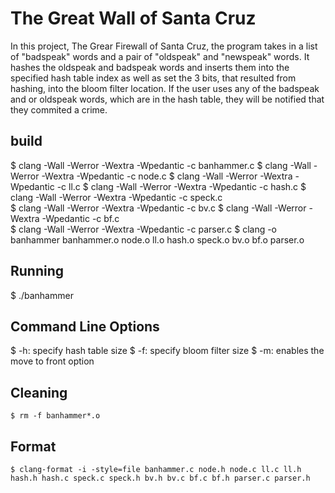 # The Great Wall of Santa Cruz

In this project, The Grear Firewall of Santa Cruz, the program takes in a list
of "badspeak" words and a pair of "oldspeak" and "newspeak" words.
It hashes the oldspeak and badspeak words and inserts them into the specified
hash table index as well as set the 3 bits, that resulted from hashing,
into the bloom filter location. If the user uses any of the badspeak and or oldspeak words,
which are in the hash table, they will be notified that they commited a crime.

## build

$ clang -Wall -Werror -Wextra -Wpedantic -c banhammer.c
$ clang -Wall -Werror -Wextra -Wpedantic -c node.c
$ clang -Wall -Werror -Wextra -Wpedantic -c ll.c
$ clang -Wall -Werror -Wextra -Wpedantic -c hash.c
$ clang -Wall -Werror -Wextra -Wpedantic -c speck.c  
 $ clang -Wall -Werror -Wextra -Wpedantic -c bv.c
$ clang -Wall -Werror -Wextra -Wpedantic -c bf.c  
 $ clang -Wall -Werror -Wextra -Wpedantic -c parser.c
$ clang -o banhammer banhammer.o node.o ll.o hash.o speck.o bv.o bf.o parser.o

## Running

$ ./banhammer

## Command Line Options

$ -h: specify hash table size
$ -f: specify bloom filter size
$ -m: enables the move to front option

## Cleaning

    $ rm -f banhammer*.o


## Format

    $ clang-format -i -style=file banhammer.c node.h node.c ll.c ll.h hash.h hash.c speck.c speck.h bv.h bv.c bf.c bf.h parser.c parser.h
